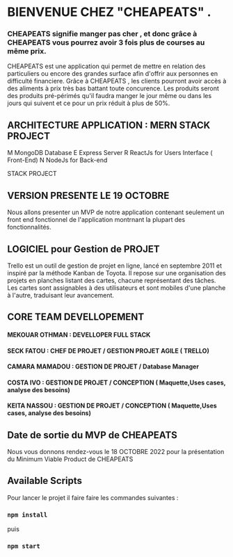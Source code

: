 # BIENVENUE CHEZ "CHEAPEATS" .

### CHEAPEATS signifie manger pas cher , et donc grâce à CHEAPEATS vous pourrez avoir 3 fois plus de courses au même prix.

CHEAPEATS est une application qui permet de mettre en relation des particuliers ou encore des grandes surface afin d'offrir aux personnes en difficulté financiere.
Grâce à CHEAPEATS , les clients pourront avoir accès à des aliments à prix très bas battant toute concurence.
Les produits seront des produits pré-périmés qu'il faudra manger le jour même ou dans les jours qui suivent et ce pour un prix réduit à plus de 50%.

## ARCHITECTURE APPLICATION : MERN STACK PROJECT

M   MongoDB Database
E   Express Server
R   ReactJs for Users Interface ( Front-End)
N   NodeJs for Back-end

STACK PROJECT


## VERSION PRESENTE LE 19 OCTOBRE

Nous allons presenter un MVP de notre application contenant seulement un front end fonctionnel de l'application montrnant la plupart des fonctionnalités.



## LOGICIEL pour Gestion de PROJET

Trello est un outil de gestion de projet en ligne, lancé en septembre 2011 et inspiré par la méthode Kanban de Toyota. Il repose sur une organisation des projets en planches listant des cartes, chacune représentant des tâches. Les cartes sont assignables à des utilisateurs et sont mobiles d'une planche à l'autre, traduisant leur avancement.


## CORE TEAM DEVELLOPEMENT

#### MEKOUAR OTHMAN : DEVELLOPER FULL STACK

#### SECK FATOU : CHEF DE PROJET / GESTION PROJET AGILE ( TRELLO)

#### CAMARA MAMADOU : GESTION DE PROJET / Database Manager

#### COSTA IVO : GESTION DE PROJET / CONCEPTION ( Maquette,Uses cases, analyse des besoins)

#### KEITA NASSOU : GESTION DE PROJET / CONCEPTION ( Maquette,Uses cases, analyse des besoins) 


## Date de sortie du MVP de CHEAPEATS

Nous vous donnons rendez-vous le 18 OCTOBRE 2022 pour la présentation du Minimum Viable Product de CHEAPEATS


## Available Scripts

Pour lancer le projet il faire faire les commandes suivantes :

### `npm install `
puis

### `npm start`



